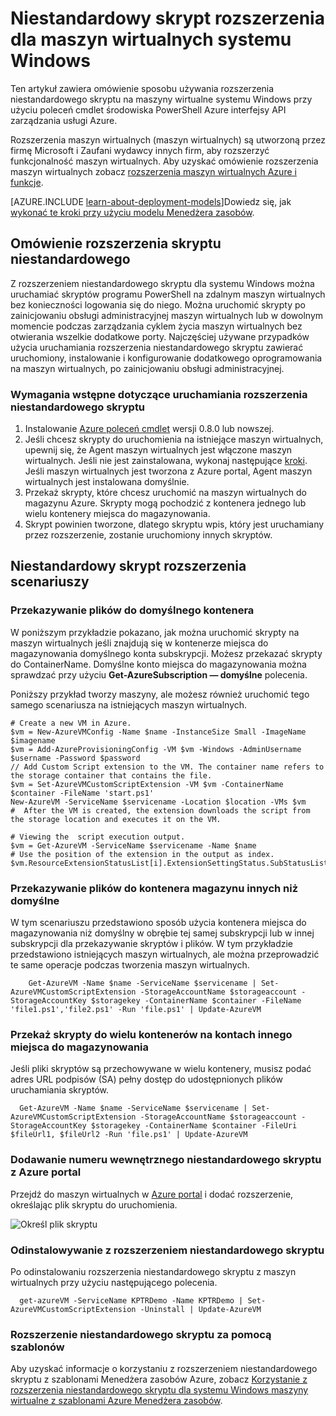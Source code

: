 <properties
   pageTitle="Niestandardowy skrypt rozszerzenie maszyn wirtualnych systemu Windows | Microsoft Azure"
   description="Automatyzowanie zadań konfiguracji Azure maszyn wirtualnych przy użyciu rozszerzenia niestandardowego skryptu na uruchamianie skryptów programu PowerShell na zdalnym maszyn wirtualnych systemu Windows"
   services="virtual-machines-windows"
   documentationCenter=""
   authors="kundanap"
   manager="timlt"
   editor=""
   tags="azure-service-management"/>

<tags
   ms.service="virtual-machines-windows"
   ms.devlang="na"
   ms.topic="article"
   ms.tgt_pltfrm="vm-windows"
   ms.workload="infrastructure-services"
   ms.date="08/06/2015"
   ms.author="kundanap"/>

# <a name="custom-script-extension-for-windows-virtual-machines"></a>Niestandardowy skrypt rozszerzenia dla maszyn wirtualnych systemu Windows

Ten artykuł zawiera omówienie sposobu używania rozszerzenia niestandardowego skryptu na maszyny wirtualne systemu Windows przy użyciu poleceń cmdlet środowiska PowerShell Azure interfejsy API zarządzania usługi Azure.

Rozszerzenia maszyn wirtualnych (maszyn wirtualnych) są utworzoną przez firmę Microsoft i Zaufani wydawcy innych firm, aby rozszerzyć funkcjonalność maszyn wirtualnych. Aby uzyskać omówienie rozszerzenia maszyn wirtualnych zobacz [rozszerzenia maszyn wirtualnych Azure i funkcje](virtual-machines-windows-extensions-features.md).

[AZURE.INCLUDE [learn-about-deployment-models](../../includes/learn-about-deployment-models-classic-include.md)]Dowiedz się, jak [wykonać te kroki przy użyciu modelu Menedżera zasobów](virtual-machines-windows-extensions-customscript.md).

## <a name="custom-script-extension-overview"></a>Omówienie rozszerzenia skryptu niestandardowego

Z rozszerzeniem niestandardowego skryptu dla systemu Windows można uruchamiać skryptów programu PowerShell na zdalnym maszyn wirtualnych bez konieczności logowania się do niego. Można uruchomić skrypty po zainicjowaniu obsługi administracyjnej maszyn wirtualnych lub w dowolnym momencie podczas zarządzania cyklem życia maszyn wirtualnych bez otwierania wszelkie dodatkowe porty. Najczęściej używane przypadków użycia uruchamiania rozszerzenia niestandardowego skryptu zawierać uruchomiony, instalowanie i konfigurowanie dodatkowego oprogramowania na maszyn wirtualnych, po zainicjowaniu obsługi administracyjnej.

### <a name="prerequisites-for-running-the-custom-script-extension"></a>Wymagania wstępne dotyczące uruchamiania rozszerzenia niestandardowego skryptu

1. Instalowanie <a href="http://azure.microsoft.com/downloads" target="_blank">Azure poleceń cmdlet</a> wersji 0.8.0 lub nowszej.
2. Jeśli chcesz skrypty do uruchomienia na istniejące maszyn wirtualnych, upewnij się, że Agent maszyn wirtualnych jest włączone maszyn wirtualnych. Jeśli nie jest zainstalowana, wykonaj następujące [kroki](virtual-machines-windows-classic-agents-and-extensions.md). Jeśli maszyn wirtualnych jest tworzona z Azure portal, Agent maszyn wirtualnych jest instalowana domyślnie.
3. Przekaż skrypty, które chcesz uruchomić na maszyn wirtualnych do magazynu Azure. Skrypty mogą pochodzić z kontenera jednego lub wielu kontenery miejsca do magazynowania.
4. Skrypt powinien tworzone, dlatego skryptu wpis, który jest uruchamiany przez rozszerzenie, zostanie uruchomiony innych skryptów.

## <a name="custom-script-extension-scenarios"></a>Niestandardowy skrypt rozszerzenia scenariuszy

### <a name="upload-files-to-the-default-container"></a>Przekazywanie plików do domyślnego kontenera

W poniższym przykładzie pokazano, jak można uruchomić skrypty na maszyn wirtualnych jeśli znajdują się w kontenerze miejsca do magazynowania domyślnego konta subskrypcji. Możesz przekazać skrypty do ContainerName. Domyślne konto miejsca do magazynowania można sprawdzać przy użyciu **Get-AzureSubscription — domyślne** polecenia.

Poniższy przykład tworzy maszyny, ale możesz również uruchomić tego samego scenariusza na istniejących maszyn wirtualnych.

    # Create a new VM in Azure.
    $vm = New-AzureVMConfig -Name $name -InstanceSize Small -ImageName $imagename
    $vm = Add-AzureProvisioningConfig -VM $vm -Windows -AdminUsername $username -Password $password
    // Add Custom Script extension to the VM. The container name refers to the storage container that contains the file.
    $vm = Set-AzureVMCustomScriptExtension -VM $vm -ContainerName $container -FileName 'start.ps1'
    New-AzureVM -ServiceName $servicename -Location $location -VMs $vm
    #  After the VM is created, the extension downloads the script from the storage location and executes it on the VM.

    # Viewing the  script execution output.
    $vm = Get-AzureVM -ServiceName $servicename -Name $name
    # Use the position of the extension in the output as index.
    $vm.ResourceExtensionStatusList[i].ExtensionSettingStatus.SubStatusList

### <a name="upload-files-to-a-non-default-storage-container"></a>Przekazywanie plików do kontenera magazynu innych niż domyślne

W tym scenariuszu przedstawiono sposób użycia kontenera miejsca do magazynowania niż domyślny w obrębie tej samej subskrypcji lub w innej subskrypcji dla przekazywanie skryptów i plików. W tym przykładzie przedstawiono istniejących maszyn wirtualnych, ale można przeprowadzić te same operacje podczas tworzenia maszyn wirtualnych.

        Get-AzureVM -Name $name -ServiceName $servicename | Set-AzureVMCustomScriptExtension -StorageAccountName $storageaccount -StorageAccountKey $storagekey -ContainerName $container -FileName 'file1.ps1','file2.ps1' -Run 'file.ps1' | Update-AzureVM

### <a name="upload-scripts-to-multiple-containers-across-different-storage-accounts"></a>Przekaż skrypty do wielu kontenerów na kontach innego miejsca do magazynowania

  Jeśli pliki skryptów są przechowywane w wielu kontenery, musisz podać adres URL podpisów (SA) pełny dostęp do udostępnionych plików uruchamiania skryptów.

      Get-AzureVM -Name $name -ServiceName $servicename | Set-AzureVMCustomScriptExtension -StorageAccountName $storageaccount -StorageAccountKey $storagekey -ContainerName $container -FileUri $fileUrl1, $fileUrl2 -Run 'file.ps1' | Update-AzureVM


### <a name="add-the-custom-script-extension-from-the-azure-portal"></a>Dodawanie numeru wewnętrznego niestandardowego skryptu z Azure portal

Przejdź do maszyn wirtualnych w <a href="https://portal.azure.com/ " target="_blank">Azure portal</a> i dodać rozszerzenie, określając plik skryptu do uruchomienia.

  ![Określ plik skryptu][5]


### <a name="uninstall-the-custom-script-extension"></a>Odinstalowywanie z rozszerzeniem niestandardowego skryptu

Po odinstalowaniu rozszerzenia niestandardowego skryptu z maszyn wirtualnych przy użyciu następującego polecenia.

      get-azureVM -ServiceName KPTRDemo -Name KPTRDemo | Set-AzureVMCustomScriptExtension -Uninstall | Update-AzureVM

### <a name="use-the-custom-script-extension-with-templates"></a>Rozszerzenie niestandardowego skryptu za pomocą szablonów

Aby uzyskać informacje o korzystaniu z rozszerzeniem niestandardowego skryptu z szablonami Menedżera zasobów Azure, zobacz [Korzystanie z rozszerzenia niestandardowego skryptu dla systemu Windows maszyny wirtualne z szablonami Azure Menedżera zasobów](virtual-machines-windows-extensions-customscript.md).

<!--Image references-->
[5]: ./media/virtual-machines-windows-classic-extensions-customscript/addcse.png
